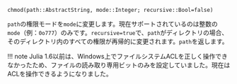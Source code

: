 ```
chmod(path::AbstractString, mode::Integer; recursive::Bool=false)
```

`path`の権限モードを`mode`に変更します。現在サポートされているのは整数の`mode`（例：`0o777`）のみです。`recursive=true`で、`path`がディレクトリの場合、そのディレクトリ内のすべての権限が再帰的に変更されます。`path`を返します。

!!! note
    Julia 1.6以前は、Windows上でファイルシステムACLを正しく操作できなかったため、ファイルの読み取り専用ビットのみを設定していました。現在はACLを操作できるようになりました。

